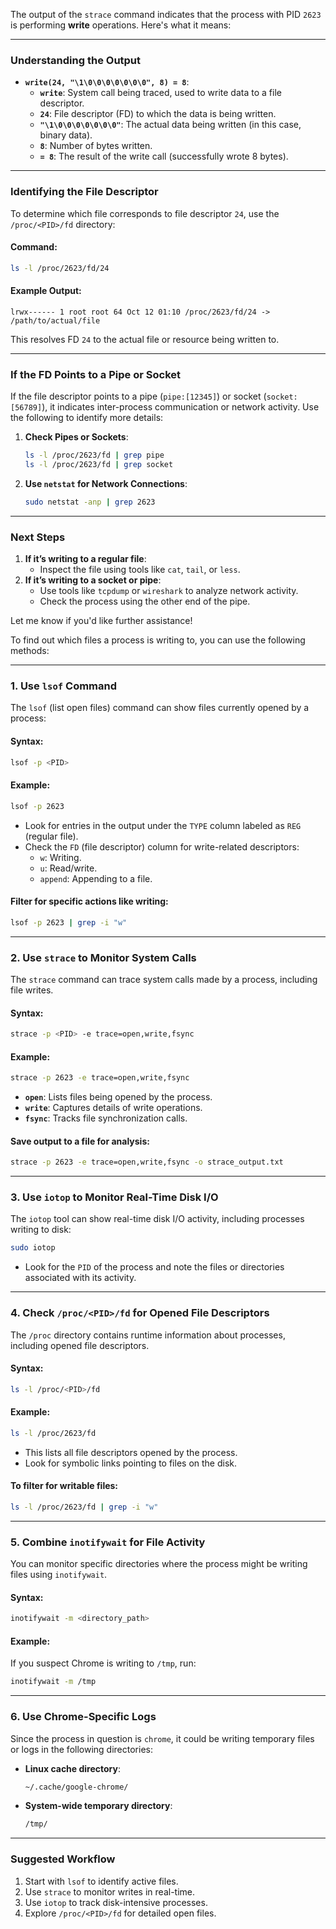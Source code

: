 The output of the `strace` command indicates that the process with PID `2623` is performing **write** operations. Here's what it means:

---

### **Understanding the Output**
- **`write(24, "\1\0\0\0\0\0\0\0", 8) = 8`**:
  - **`write`**: System call being traced, used to write data to a file descriptor.
  - **`24`**: File descriptor (FD) to which the data is being written.
  - **`"\1\0\0\0\0\0\0\0"`**: The actual data being written (in this case, binary data).
  - **`8`**: Number of bytes written.
  - **`= 8`**: The result of the write call (successfully wrote 8 bytes).

---

### **Identifying the File Descriptor**
To determine which file corresponds to file descriptor `24`, use the `/proc/<PID>/fd` directory:

#### Command:
```bash
ls -l /proc/2623/fd/24
```

#### Example Output:
```
lrwx------ 1 root root 64 Oct 12 01:10 /proc/2623/fd/24 -> /path/to/actual/file
```

This resolves FD `24` to the actual file or resource being written to.

---

### **If the FD Points to a Pipe or Socket**
If the file descriptor points to a pipe (`pipe:[12345]`) or socket (`socket:[56789]`), it indicates inter-process communication or network activity. Use the following to identify more details:

1. **Check Pipes or Sockets**:
   ```bash
   ls -l /proc/2623/fd | grep pipe
   ls -l /proc/2623/fd | grep socket
   ```

2. **Use `netstat` for Network Connections**:
   ```bash
   sudo netstat -anp | grep 2623
   ```

---

### **Next Steps**
1. **If it’s writing to a regular file**:
   - Inspect the file using tools like `cat`, `tail`, or `less`.
2. **If it’s writing to a socket or pipe**:
   - Use tools like `tcpdump` or `wireshark` to analyze network activity.
   - Check the process using the other end of the pipe.

Let me know if you'd like further assistance!





To find out which files a process is writing to, you can use the following methods:

---

### **1. Use `lsof` Command**
The `lsof` (list open files) command can show files currently opened by a process:

#### Syntax:
```bash
lsof -p <PID>
```

#### Example:
```bash
lsof -p 2623
```

- Look for entries in the output under the `TYPE` column labeled as `REG` (regular file).
- Check the `FD` (file descriptor) column for write-related descriptors:
  - `w`: Writing.
  - `u`: Read/write.
  - `append`: Appending to a file.

#### Filter for specific actions like writing:
```bash
lsof -p 2623 | grep -i "w"
```

---

### **2. Use `strace` to Monitor System Calls**
The `strace` command can trace system calls made by a process, including file writes.

#### Syntax:
```bash
strace -p <PID> -e trace=open,write,fsync
```

#### Example:
```bash
strace -p 2623 -e trace=open,write,fsync
```

- **`open`**: Lists files being opened by the process.
- **`write`**: Captures details of write operations.
- **`fsync`**: Tracks file synchronization calls.

#### Save output to a file for analysis:
```bash
strace -p 2623 -e trace=open,write,fsync -o strace_output.txt
```

---

### **3. Use `iotop` to Monitor Real-Time Disk I/O**
The `iotop` tool can show real-time disk I/O activity, including processes writing to disk:

```bash
sudo iotop
```

- Look for the `PID` of the process and note the files or directories associated with its activity.

---

### **4. Check `/proc/<PID>/fd` for Opened File Descriptors**
The `/proc` directory contains runtime information about processes, including opened file descriptors.

#### Syntax:
```bash
ls -l /proc/<PID>/fd
```

#### Example:
```bash
ls -l /proc/2623/fd
```

- This lists all file descriptors opened by the process.
- Look for symbolic links pointing to files on the disk.

#### To filter for writable files:
```bash
ls -l /proc/2623/fd | grep -i "w"
```

---

### **5. Combine `inotifywait` for File Activity**
You can monitor specific directories where the process might be writing files using `inotifywait`.

#### Syntax:
```bash
inotifywait -m <directory_path>
```

#### Example:
If you suspect Chrome is writing to `/tmp`, run:
```bash
inotifywait -m /tmp
```

---

### **6. Use Chrome-Specific Logs**
Since the process in question is `chrome`, it could be writing temporary files or logs in the following directories:
- **Linux cache directory**: 
  ```bash
  ~/.cache/google-chrome/
  ```
- **System-wide temporary directory**:
  ```bash
  /tmp/
  ```

---

### Suggested Workflow
1. Start with `lsof` to identify active files.
2. Use `strace` to monitor writes in real-time.
3. Use `iotop` to track disk-intensive processes.
4. Explore `/proc/<PID>/fd` for detailed open files.

